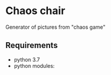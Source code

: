 # Chaos chair
Generator of pictures from "chaos game"
## Requirements
* python 3.7
* python modules:
